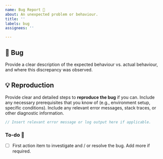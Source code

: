 ```yaml
---
name: Bug Report 🐞
about: An unexpected problem or behaviour.
title: ''
labels: bug
assignees: ''

---
```


## 🐞 Bug

Provide a clear description of the expected behaviour vs. actual behaviour, and where this discrepancy was observed.

## 💡 Reproduction

Provide clear and detailed steps to **reproduce the bug** if you can. Include any necessary prerequisites that you know of (e.g., environment setup, specific conditions). Include any relevant error messages, stack traces, or other diagnostic information.

```ts
// Insert relevant error message or log output here if applicable.
```

### To-do 📝

- [ ] First action item to investigate and / or resolve the bug. Add more if required.